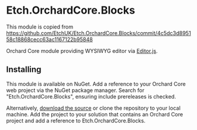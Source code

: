 # Etch.OrchardCore.Blocks

This module is copied from https://github.com/EtchUK/Etch.OrchardCore.Blocks/commit/4c5dc3d895158c18868cecc63ac1167122b95848

Orchard Core module providing WYSIWYG editor via [Editor.js](https://editorjs.io/).

## Installing

This module is available on NuGet. Add a reference to your Orchard Core web project via the NuGet package manager. Search for "Etch.OrchardCore.Blocks", ensuring include prereleases is checked.

Alternatively, [download the source](https://github.com/etchuk/Etch.OrchardCore.Blocks/archive/master.zip) or clone the repository to your local machine. Add the project to your solution that contains an Orchard Core project and add a reference to Etch.OrchardCore.Blocks.
